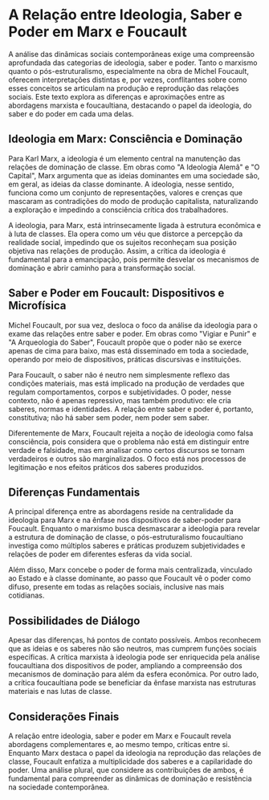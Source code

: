 
# A Relação entre Ideologia, Saber e Poder em Marx e Foucault

A análise das dinâmicas sociais contemporâneas exige uma compreensão aprofundada das categorias de ideologia, saber e poder. Tanto o marxismo quanto o pós-estruturalismo, especialmente na obra de Michel Foucault, oferecem interpretações distintas e, por vezes, conflitantes sobre como esses conceitos se articulam na produção e reprodução das relações sociais. Este texto explora as diferenças e aproximações entre as abordagens marxista e foucaultiana, destacando o papel da ideologia, do saber e do poder em cada uma delas.

## Ideologia em Marx: Consciência e Dominação

Para Karl Marx, a ideologia é um elemento central na manutenção das relações de dominação de classe. Em obras como "A Ideologia Alemã" e "O Capital", Marx argumenta que as ideias dominantes em uma sociedade são, em geral, as ideias da classe dominante. A ideologia, nesse sentido, funciona como um conjunto de representações, valores e crenças que mascaram as contradições do modo de produção capitalista, naturalizando a exploração e impedindo a consciência crítica dos trabalhadores.

A ideologia, para Marx, está intrinsecamente ligada à estrutura econômica e à luta de classes. Ela opera como um véu que distorce a percepção da realidade social, impedindo que os sujeitos reconheçam sua posição objetiva nas relações de produção. Assim, a crítica da ideologia é fundamental para a emancipação, pois permite desvelar os mecanismos de dominação e abrir caminho para a transformação social.

## Saber e Poder em Foucault: Dispositivos e Microfísica

Michel Foucault, por sua vez, desloca o foco da análise da ideologia para o exame das relações entre saber e poder. Em obras como "Vigiar e Punir" e "A Arqueologia do Saber", Foucault propõe que o poder não se exerce apenas de cima para baixo, mas está disseminado em toda a sociedade, operando por meio de dispositivos, práticas discursivas e instituições.

Para Foucault, o saber não é neutro nem simplesmente reflexo das condições materiais, mas está implicado na produção de verdades que regulam comportamentos, corpos e subjetividades. O poder, nesse contexto, não é apenas repressivo, mas também produtivo: ele cria saberes, normas e identidades. A relação entre saber e poder é, portanto, constitutiva; não há saber sem poder, nem poder sem saber.

Diferentemente de Marx, Foucault rejeita a noção de ideologia como falsa consciência, pois considera que o problema não está em distinguir entre verdade e falsidade, mas em analisar como certos discursos se tornam verdadeiros e outros são marginalizados. O foco está nos processos de legitimação e nos efeitos práticos dos saberes produzidos.

## Diferenças Fundamentais

A principal diferença entre as abordagens reside na centralidade da ideologia para Marx e na ênfase nos dispositivos de saber-poder para Foucault. Enquanto o marxismo busca desmascarar a ideologia para revelar a estrutura de dominação de classe, o pós-estruturalismo foucaultiano investiga como múltiplos saberes e práticas produzem subjetividades e relações de poder em diferentes esferas da vida social.

Além disso, Marx concebe o poder de forma mais centralizada, vinculado ao Estado e à classe dominante, ao passo que Foucault vê o poder como difuso, presente em todas as relações sociais, inclusive nas mais cotidianas.

## Possibilidades de Diálogo

Apesar das diferenças, há pontos de contato possíveis. Ambos reconhecem que as ideias e os saberes não são neutros, mas cumprem funções sociais específicas. A crítica marxista à ideologia pode ser enriquecida pela análise foucaultiana dos dispositivos de poder, ampliando a compreensão dos mecanismos de dominação para além da esfera econômica. Por outro lado, a crítica foucaultiana pode se beneficiar da ênfase marxista nas estruturas materiais e nas lutas de classe.

## Considerações Finais

A relação entre ideologia, saber e poder em Marx e Foucault revela abordagens complementares e, ao mesmo tempo, críticas entre si. Enquanto Marx destaca o papel da ideologia na reprodução das relações de classe, Foucault enfatiza a multiplicidade dos saberes e a capilaridade do poder. Uma análise plural, que considere as contribuições de ambos, é fundamental para compreender as dinâmicas de dominação e resistência na sociedade contemporânea.
```
